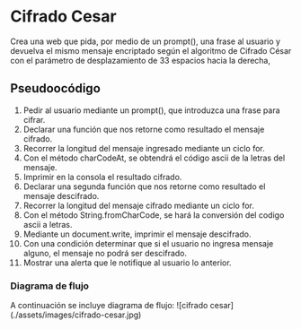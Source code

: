 # Cifrado Cesar
Crea una web que pida, por medio de un prompt(), una frase al usuario y devuelva
el mismo mensaje encriptado según el algoritmo de Cifrado César con el
parámetro de desplazamiento de 33 espacios hacia la derecha,

## Pseudoocódigo
1. Pedir al usuario mediante un prompt(), que introduzca una frase para cifrar.
2. Declarar una función que nos retorne como resultado el mensaje cifrado.
3. Recorrer la longitud del mensaje ingresado mediante un ciclo for.
4. Con el método charCodeAt, se obtendrá el código ascii de la letras del mensaje.
5. Imprimir en la consola el resultado cifrado.
6. Declarar una segunda función que nos retorne como resultado el mensaje
   descifrado.
7. Recorrer la longitud del mensaje cifrado mediante un ciclo for.
8. Con el método String.fromCharCode, se hará la conversión del codigo ascii a
   letras.
9. Mediante un document.write, imprimir el mensaje descifrado.
10. Con una condición determinar que si el usuario no ingresa mensaje alguno,
    el mensaje no podrá ser descifrado.
11. Mostrar una alerta que le notifique al usuario lo anterior.

### Diagrama de flujo
A continuación se incluye diagrama de flujo:
![cifrado cesar] (./assets/images/cifrado-cesar.jpg)
